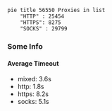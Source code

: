 
```mermaid
pie title 56550 Proxies in list
    "HTTP" : 25454
    "HTTPS": 8275
    "SOCKS" : 29799
```

### Some Info
#### Average Timeout

- mixed: 3.6s
- http: 1.8s
- https: 8.2s
- socks: 5.1s